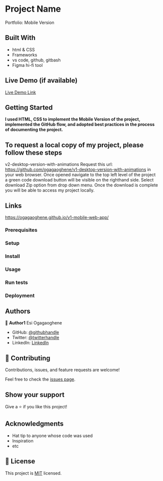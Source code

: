 # Project Name

Portfolio: Mobile Version

## Built With

- html & CSS 
- Frameworks
- vs code, github, gitbash
- Figma hi-fi tool

## Live Demo (if available)

[Live Demo Link](https://livedemo.com)


## Getting Started

**I used HTML, CSS to implement the Mobile Version of the project, implemented the GitHub flow, and adopted best practices in the process of documenting the project.**


## To request a local copy of my project, please follow these steps
v2-desktop-version-with-animations
Request this url: https://github.com/ogagaoghene/v1-desktop-version-with-animations in your web browser. Once opened navigate to the top left level of the project a green code download button will be visible on the righthand side. Select download Zip option from drop down menu. Once the download is complete you will be able to access my project locally.

## Links 
 https://ogagaoghene.github.io/v1-mobile-web-app/
 
### Prerequisites

### Setup

### Install

### Usage

### Run tests

### Deployment


## Authors

👤 **Author1** 
Esi Ogagaoghene


- GitHub: [@githubhandle](https://github.com/ogagaoghene)
- Twitter: [@twitterhandle](https://twitter.com/@esi_ogaga)
- LinkedIn: [LinkedIn](https://linkedin.com/in/ogagaoghene-esi-7a478647)

## 🤝 Contributing

Contributions, issues, and feature requests are welcome!

Feel free to check the [issues page](../../issues/).

## Show your support

Give a ⭐️ if you like this project!

## Acknowledgments

- Hat tip to anyone whose code was used
- Inspiration
- etc

## 📝 License

This project is [MIT](./MIT.md) licensed.
